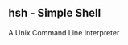 hsh - Simple Shell 
---------------------------------------------------------------------------------------------------------------------------------------
A Unix Command Line Interpreter
